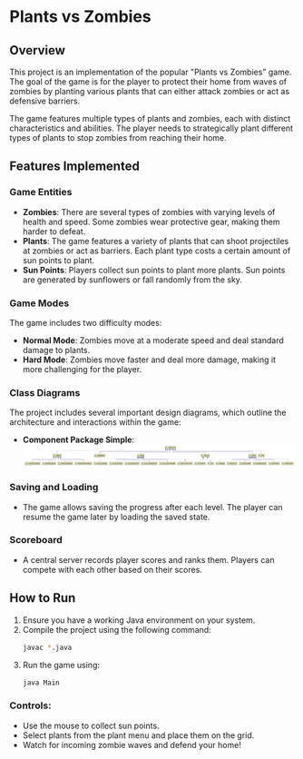 
# Plants vs Zombies

## Overview
This project is an implementation of the popular "Plants vs Zombies" game. The goal of the game is for the player to protect their home from waves of zombies by planting various plants that can either attack zombies or act as defensive barriers.

The game features multiple types of plants and zombies, each with distinct characteristics and abilities. The player needs to strategically plant different types of plants to stop zombies from reaching their home.

## Features Implemented

### Game Entities
- **Zombies**: There are several types of zombies with varying levels of health and speed. Some zombies wear protective gear, making them harder to defeat.
- **Plants**: The game features a variety of plants that can shoot projectiles at zombies or act as barriers. Each plant type costs a certain amount of sun points to plant.
- **Sun Points**: Players collect sun points to plant more plants. Sun points are generated by sunflowers or fall randomly from the sky.

### Game Modes
The game includes two difficulty modes:
- **Normal Mode**: Zombies move at a moderate speed and deal standard damage to plants.
- **Hard Mode**: Zombies move faster and deal more damage, making it more challenging for the player.

### Class Diagrams
The project includes several important design diagrams, which outline the architecture and interactions within the game:
- **Component Package Simple**: ![Component Package Simple](Class%20Diagrams/Component%20Package%20Simple.jpg)

### Saving and Loading
- The game allows saving the progress after each level. The player can resume the game later by loading the saved state.

### Scoreboard
- A central server records player scores and ranks them. Players can compete with each other based on their scores.
  
## How to Run
1. Ensure you have a working Java environment on your system.
2. Compile the project using the following command:
   ```bash
   javac *.java
   ```
3. Run the game using:
   ```bash
   java Main
   ```

### Controls:
- Use the mouse to collect sun points.
- Select plants from the plant menu and place them on the grid.
- Watch for incoming zombie waves and defend your home!

